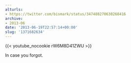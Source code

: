 ```yaml
---
alturls:
- https://twitter.com/bismark/status/347488270638268416
archive:
- 2013-06
date: '2013-06-19T22:57:14+00:00'
slug: '1371682634'
---
```


{{< youtube_nocookie rW6M8D41ZWU >}}

In case you forgot.


